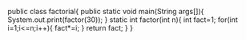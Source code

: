 public class factorial{
public static void main(String args[]){
System.out.print(factor(30));
}
static int factor(int n){
int fact=1;
for(int i=1;i<=n;i++){
fact*=i;
}
return fact;
}
}
